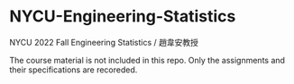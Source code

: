 # NYCU-Engineering-Statistics
NYCU 2022 Fall Engineering Statistics / 趙韋安教授  
  
The course material is not included in this repo. Only the assignments and their specifications are recoreded.
